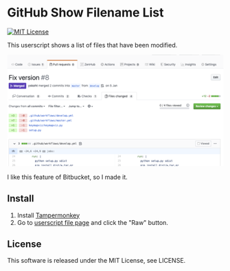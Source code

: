 
# GitHub Show Filename List

[![MIT License](https://img.shields.io/github/license/mashape/apistatus.svg)](LICENSE)

This userscript shows a list of files that have been modified.

![screenshot](https://raw.githubusercontent.com/yskoht/github-show-filename-list/images/screenshot.png)

I like this feature of Bitbucket, so I made it.

## Install

1. Install [Tampermonkey](http://www.tampermonkey.net/)
2. Go to [userscript file page](https://github.com/yskoht/github-show-filename-list/blob/master/github-show-filename-list.user.js)
   and click the "Raw" button.

## License

This software is released under the MIT License, see LICENSE.
